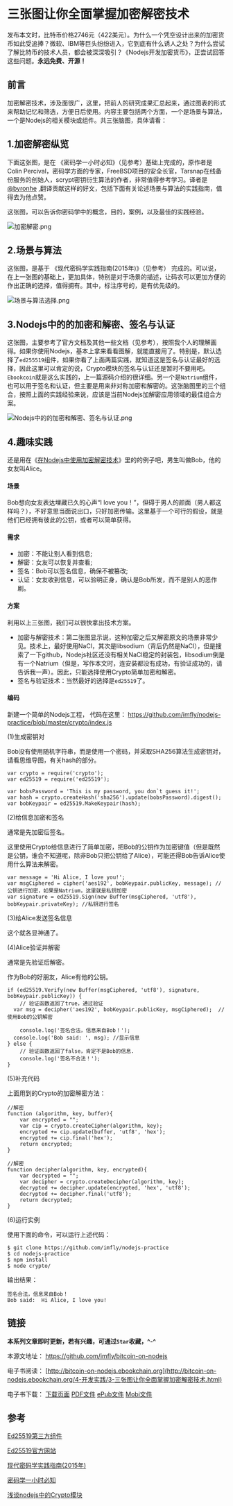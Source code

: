# 三张图让你全面掌握加密解密技术


发布本文时，比特币价格2746元（422美元）。为什么一个凭空设计出来的加密货币如此受追捧？微软、IBM等巨头纷纷进入，它到底有什么诱人之处？为什么尝试了解比特币的技术人员，都会被深深吸引？《Nodejs开发加密货币》，正尝试回答这些问题。**永远免费、开源！**

## 前言

加密解密技术，涉及面很广，这里，把前人的研究成果汇总起来，通过图表的形式来帮助记忆和筛选，方便日后使用。内容主要包括两个方面，一个是场景与算法，一个是Nodejs的相关模块或组件。共三张脑图，具体请看：

## 1.加密解密纵览

下面这张图，是在 《密码学一小时必知》（见参考）基础上完成的，原作者是Colin Percival，密码学方面的专家，FreeBSD项目的安全长官，Tarsnap在线备份服务的创始人，scrypt密钥衍生算法的作者，非常值得参考学习。译者是 [@byronhe][] ,翻译贡献这样的好文，包括下面有关论述场景与算法的实践指南，值得去为他点赞。

这张图，可以告诉你密码学中的概念，目的，案例，以及最佳的实践经验。

![加密解密.png][]

## 2.场景与算法

这张图，是基于 《现代密码学实践指南(2015年)》（见参考） 完成的。可以说，在上一张图的基础上，更加具体，特别是对于场景的描述，让码农可以更加方便的作出正确的选择，值得拥有。其中，标注序号的，是有优先级的。

![场景与算法选择.png][]

## 3.Nodejs中的的加密和解密、签名与认证

这张图，主要参考了官方文档及其他一些文档（见参考），按照我个人的理解画得。如果你使用Nodejs，基本上拿来看看图解，就能直接用了。特别是，默认选择了`ed255519`组件，如果你看了上面两篇实践，就知道这是签名与认证最好的选择，因此这里可以肯定的说，Crypto模块的签名与认证还是暂时不要用吧。`Ebookcoin`就是这么实践的，上一篇源码介绍的很详细。另一个是`Natrium`组件，也可以用于签名和认证，但主要是用来非对称加密和解密的。这张脑图里的三个组合，按照上面的实践经验来说，应该是当前Nodejs加解密应用领域的最佳组合方案。

![Nodejs中的的加密和解密、签名与认证.png][]

## 4.趣味实践

还是用在《[在Nodejs中使用加密解密技术][]》里的的例子吧，男生叫做Bob，他的女友叫Alice。

#### 场景

Bob想向女友表达埋藏已久的心声“I love you！”，但碍于男人的颜面（男人都这样吗？），不好意思当面说出口，只好加密传输。这里基于一个可行的假设，就是他们已经拥有彼此的公钥，或者可以简单获得。

#### 需求

- 加密：不能让别人看到信息;
- 解密：女友可以恢复并查看;
- 签名：Bob可以签名信息，确保不被篡改;
- 认证：女友收到信息，可以验明正身，确认是Bob所发，而不是别人的恶作剧。

#### 方案

利用以上三张图，我们可以很快拿出技术方案。

- 加密与解密技术：第二张图显示说，这种加密之后又解密原文的场景非常少见。技术上，最好使用NaCl，其次是libsodium（背后仍然是NaCl），但是搜索了一下github，Nodejs社区还没有相关NaCl稳定的封装包，libsodium倒是有一个Natrium（但是，写作本文时，连安装都没有成功，有验证成功的，请告诉我一声）。因此，只能选择使用Crypto简单加密和解密。
- 签名与验证技术：当然最好的选择是`ed25519`了。

#### 编码

新建一个简单的Nodejs工程， 代码在这里： https://github.com/imfly/nodejs-practice/blob/master/crypto/index.js

(1)生成密钥对

Bob没有使用随机字符串，而是使用一个密码，并采取SHA256算法生成密钥对，请看思维导图，有关hash的部分。

```
var crypto = require('crypto');
var ed25519 = require('ed25519');

var bobsPassword = 'This is my password, you don`t guess it!';
var hash = crypto.createHash('sha256').update(bobsPassword).digest();
var bobKeypair = ed25519.MakeKeypair(hash);
```

(2)给信息加密和签名

通常是先加密后签名。

这里使用Crypto给信息进行了简单加密，把Bob的公钥作为加密键值（但是既然是公钥，谁会不知道呢，除非Bob只把公钥给了Alice），可能还得Bob告诉Alice使用什么算法来解密。

```
var message = 'Hi Alice, I love you!';
var msgCiphered = cipher('aes192', bobKeypair.publicKey, message); //公钥进行加密，如果是Natrium，这里就是私钥加密
var signature = ed25519.Sign(new Buffer(msgCiphered, 'utf8'), bobKeypair.privateKey); //私钥进行签名
```

(3)给Alice发送签名信息

这个就各显神通了。

(4)Alice验证并解密

通常是先验证后解密。

作为Bob的好朋友，Alice有他的公钥。

```
if (ed25519.Verify(new Buffer(msgCiphered, 'utf8'), signature, bobKeypair.publicKey)) {
	// 验证函数返回了true，通过验证
  var msg = decipher('aes192', bobKeypair.publicKey, msgCiphered);  //使用Bob的公钥解密

	console.log('签名合法，信息来自Bob！');
  console.log('Bob said: ', msg); //显示信息
} else {
	// 验证函数返回了false，肯定不是Bob的信息.
	console.log('签名不合法！');
}
```

(5)补充代码

上面用到的Crypto的加密解密方法：

```
//解密
function (algorithm, key, buffer){
    var encrypted = "";
    var cip = crypto.createCipher(algorithm, key);
    encrypted += cip.update(buffer, 'utf8', 'hex');
    encrypted += cip.final('hex');
    return encrypted;
}

//解密
function decipher(algorithm, key, encrypted){
    var decrypted = "";
    var decipher = crypto.createDecipher(algorithm, key);
    decrypted += decipher.update(encrypted, 'hex', 'utf8');
    decrypted += decipher.final('utf8');
    return decrypted;
}
```

(6)运行实例

使用下面的命令，可以运行上述代码：

```
$ git clone https://github.com/imfly/nodejs-practice
$ cd nodejs-practice
$ npm install
$ node crypto/
```

输出结果：

```
签名合法，信息来自Bob！
Bob said:  Hi Alice, I love you!
```
## 链接

**本系列文章即时更新，若有兴趣，可通过`Star`收藏，^-^**

本源文地址： https://github.com/imfly/bitcoin-on-nodejs

电子书阅读： [http://bitcoin-on-nodejs.ebookchain.org](http://bitcoin-on-nodejs.ebookchain.org/4-开发实践/3-三张图让你全面掌握加密解密技术.html)

电子书下载： [下载页面][] [PDF文件][] [ePub文件][] [Mobi文件][]

[PDF文件]: https://www.gitbook.com/download/pdf/book/imfly/bitcoin-on-nodejs
[ePub文件]: https://www.gitbook.com/download/epub/book/imfly/bitcoin-on-nodejs
[Mobi文件]: https://www.gitbook.com/download/mobi/book/imfly/bitcoin-on-nodejs
[下载页面]: https://www.gitbook.com/book/imfly/bitcoin-on-nodejs/details

## 参考

[Ed25519第三方组件](https://github.com/dazoe/ed25519)

[Ed25519官方网站](http://ed25519.cr.yp.to/)

[现代密码学实践指南(2015年)](http://blog.helong.info/blog/2015/06/05/modern-crypto/)

[密码学一小时必知](http://blog.helong.info/blog/2015/04/12/translate-Everything-you-need-to-know-about-cryptgraphy-in-1-hour/)

[浅谈nodejs中的Crypto模块](https://cnodejs.org/topic/504061d7fef591855112bab5)

[@byronhe]: https://github.com/byronhe

[加密解密.png]: ../styles/images/naotu/加密解密.png
[场景与算法选择.png]: ../styles/images/naotu/场景与算法选择.png
[Nodejs中的的加密和解密、签名与认证.png]: ../styles/images/naotu/Nodejs中的的加密和解密、签名与认证.png

[在Nodejs中使用加密解密技术]: http://bitcoin-on-nodejs.ebookchain.org/3-源码解读/4-在Nodejs中使用加密解密技术.html
